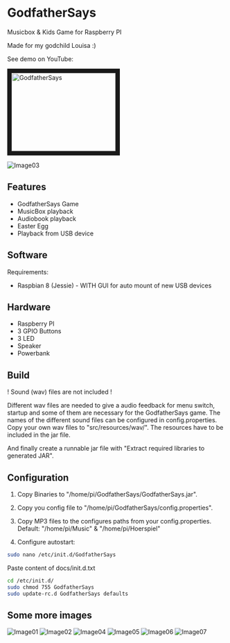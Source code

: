 # GodfatherSays
Musicbox &amp; Kids Game for Raspberry PI

Made for my godchild Louisa :)


See demo on YouTube:

<a href="http://www.youtube.com/watch?feature=player_embedded&v=PWkdlJ0F5B8" target="_blank"><img src="http://img.youtube.com/vi/PWkdlJ0F5B8/0.jpg" alt="GodfatherSays" width="240" height="180" border="10" /></a>

![Image03](docs/images/img03.jpg)


## Features

- GodfatherSays Game
- MusicBox playback
- Audiobook playback
- Easter Egg
- Playback from USB device


## Software

Requirements:
 -  Raspbian 8 (Jessie) - WITH GUI for auto mount of new USB devices


## Hardware

- Raspberry PI
- 3 GPIO Buttons
- 3 LED
- Speaker
- Powerbank


## Build

! Sound (wav) files are not included !

Different wav files are needed to give a audio feedback for menu switch, startup and some of them are necessary for the GodfatherSays game.
The names of the different sound files can be configured in config.properties.
Copy your own wav files to "src/resources/wav/". The resources have to be included in the jar file.

And finally create a runnable jar file with "Extract required libraries to generated JAR".


## Configuration

1) Copy Binaries to "/home/pi/GodfatherSays/GodfatherSays.jar".

2) Copy you config file to "/home/pi/GodfatherSays/config.properties".

3) Copy MP3 files to the configures paths from your config.properties. Default: "/home/pi/Music" & "/home/pi/Hoerspiel"

4) Configure autostart:

```bash
sudo nano /etc/init.d/GodfatherSays
```

Paste content of docs/init.d.txt

```bash
cd /etc/init.d/
sudo chmod 755 GodfatherSays
sudo update-rc.d GodfatherSays defaults
```


## Some more images


![Image01](docs/images/img01.jpg)
![Image02](docs/images/img02.jpg)
![Image04](docs/images/img04.jpg)
![Image05](docs/images/img05.jpg)
![Image06](docs/images/img06.jpg)
![Image07](docs/images/img07.jpg)

